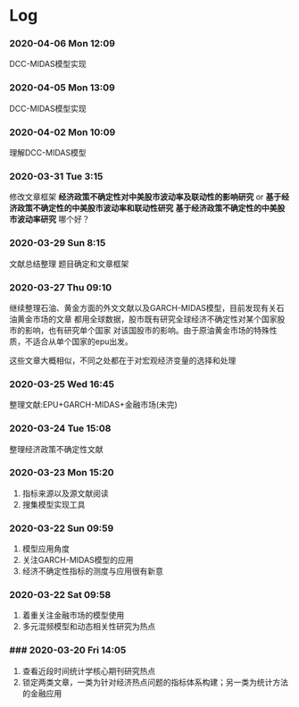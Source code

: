 # Log

### 2020-04-06 Mon 12:09
DCC-MIDAS模型实现
### 2020-04-05 Mon 13:09
DCC-MIDAS模型实现
### 2020-04-02 Mon 10:09
理解DCC-MIDAS模型
### 2020-03-31 Tue 3:15
修改文章框架
**经济政策不确定性对中美股市波动率及联动性的影响研究**
or
**基于经济政策不确定性的中美股市波动率和联动性研究**
**基于经济政策不确定性的中美股市波动率研究**
哪个好？
### 2020-03-29 Sun 8:15
文献总结整理
题目确定和文章框架
### 2020-03-27 Thu 09:10
继续整理石油、黄金方面的外文文献以及GARCH-MIDAS模型，目前发现有关石油黄金市场的文章
都用全球数据，股市既有研究全球经济不确定性对某个国家股市的影响，也有研究单个国家
对该国股市的影响。由于原油黄金市场的特殊性质，不适合从单个国家的epu出发。

这些文章大概相似，不同之处都在于对宏观经济变量的选择和处理
### 2020-03-25 Wed 16:45
整理文献:EPU+GARCH-MIDAS+金融市场(未完)
### 2020-03-24 Tue 15:08
整理经济政策不确定性文献
### 2020-03-23 Mon 15:20
1. 指标来源以及源文献阅读
2. 搜集模型实现工具
### 2020-03-22 Sun 09:59
1. 模型应用角度
2. 关注GARCH-MIDAS模型的应用
3. 经济不确定性指标的测度与应用很有新意
### 2020-03-22 Sat 09:58
1. 着重关注金融市场的模型使用
2. 多元混频模型和动态相关性研究为热点
### ### 2020-03-20 Fri 14:05
1. 查看近段时间统计学核心期刊研究热点
2. 锁定两类文章，一类为针对经济热点问题的指标体系构建；另一类为统计方法的金融应用